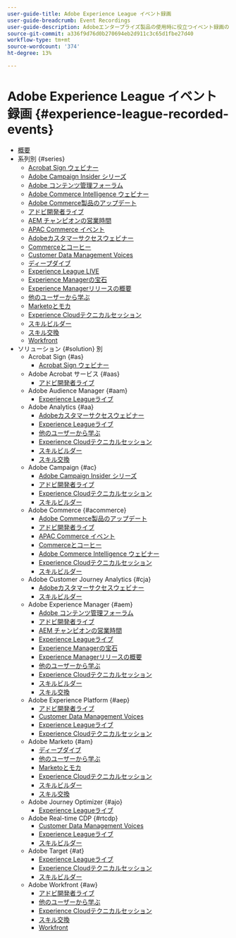 ```yaml
---
user-guide-title: Adobe Experience League イベント録画
user-guide-breadcrumb: Event Recordings
user-guide-description: Adobeエンタープライズ製品の使用時に役立つイベント録画のコレクション
source-git-commit: a336f9d76d0b270694eb2d911c3c65d1fbe27d40
workflow-type: tm+mt
source-wordcount: '374'
ht-degree: 13%

---
```



# Adobe Experience League イベント録画 {#experience-league-recorded-events}

+ [概要](overview.md)
+ 系列別 {#series}
   + [Acrobat Sign ウェビナー ](https://experienceleague.adobe.com/docs/events/acrobat-sign-webinars/overview.html)
   + [Adobe Campaign Insider シリーズ ](https://experienceleague.adobe.com/docs/events/adobe-campaign-insider-recordings/overview.html)
   + [Adobe コンテンツ管理フォーラム ](https://experienceleague.adobe.com/docs/events/adobe-content-management-forum-recordings/overview.html)
   + [Adobe Commerce Intelligence ウェビナー ](https://experienceleague.adobe.com/docs/events/mbi-webinars-recordings/overview.html)
   + [Adobe Commerce製品のアップデート ](https://experienceleague.adobe.com/docs/events/adobe-commerce-product-update-recordings/overview.html)
   + [アドビ開発者ライブ](https://experienceleague.adobe.com/docs/events/adobe-developers-live-recordings/overview.html)
   + [AEM チャンピオンの営業時間 ](https://experienceleague.adobe.com/docs/events/aem-champion-office-hours/overview.html)
   + [APAC Commerce イベント ](https://experienceleague.adobe.com/docs/events/apac-commerce-recordings/overview.html)
   + [Adobeカスタマーサクセスウェビナー ](https://experienceleague.adobe.com/docs/events/adobe-customer-success-webinar-recordings/overview.html)
   + [Commerceとコーヒー ](https://experienceleague.adobe.com/docs/events/commerce-and-coffee-recordings/overview.html)
   + [Customer Data Management Voices](https://experienceleague.adobe.com/docs/events/customer-data-management-voices-recordings/overview.html?lang=ja)
   + [ ディープダイブ ](https://experienceleague.adobe.com/docs/events/deep-dives-recordings/overview.html)
   + [Experience League LIVE](https://experienceleague.adobe.com/docs/events/experience-league-live-recordings/overview.html)
   + [Experience Managerの宝石 ](https://experienceleague.adobe.com/docs/events/experience-manager-gems-recordings/overview.html)
   + [Experience Managerリリースの概要 ](https://experienceleague.adobe.com/docs/events/aemcs-release-update-recordings/overview.html?lang=ja)
   + [ 他のユーザーから学ぶ ](https://experienceleague.adobe.com/docs/events/learn-from-your-peers-recordings/overview.html)
   + [Marketoとモカ ](https://experienceleague.adobe.com/docs/events/marketo-and-mochas-recordings/overview.html)
   + [Experience Cloudテクニカルセッション ](https://experienceleague.adobe.com/docs/events/tech-sessions/overview.html)
   + [ スキルビルダー ](https://experienceleague.adobe.com/docs/events/skill-builder-recordings/overview.html)
   + [ スキル交換 ](https://experienceleague.adobe.com/docs/events/the-skill-exchange-recordings/overview.html)
   + [Workfront](https://experienceleague.adobe.com/docs/events/workfront-recordings/overview.html)
+ ソリューション {#solution} 別
   + Acrobat Sign {#as}
      + [Acrobat Sign ウェビナー ](https://experienceleague.adobe.com/docs/events/acrobat-sign-webinars/overview.html)
   + Adobe Acrobat サービス {#aas}
      + [アドビ開発者ライブ](https://experienceleague.adobe.com/docs/events/adobe-developers-live-recordings/overview.html)
   + Adobe Audience Manager {#aam}
      + [Experience Leagueライブ ](https://experienceleague.adobe.com/docs/events/experience-league-live-recordings/overview.html)
   + Adobe Analytics {#aa}
      + [Adobeカスタマーサクセスウェビナー ](https://experienceleague.adobe.com/docs/events/adobe-customer-success-webinar-recordings/overview.html)
      + [Experience Leagueライブ ](https://experienceleague.adobe.com/docs/events/experience-league-live-recordings/overview.html)
      + [ 他のユーザーから学ぶ ](https://experienceleague.adobe.com/docs/events/learn-from-your-peers-recordings/overview.html)
      + [Experience Cloudテクニカルセッション ](https://experienceleague.adobe.com/docs/events/tech-sessions/overview.html)
      + [ スキルビルダー ](https://experienceleague.adobe.com/docs/events/skill-builder-recordings/overview.html)
      + [ スキル交換 ](https://experienceleague.adobe.com/docs/events/the-skill-exchange-recordings/overview.html)
   + Adobe Campaign {#ac}
      + [Adobe Campaign Insider シリーズ ](https://experienceleague.adobe.com/docs/events/adobe-campaign-insider-recordings/overview.html)
      + [アドビ開発者ライブ](https://experienceleague.adobe.com/docs/events/adobe-developers-live-recordings/overview.html)
      + [Experience Cloudテクニカルセッション ](https://experienceleague.adobe.com/docs/events/tech-sessions/overview.html)
      + [ スキルビルダー ](https://experienceleague.adobe.com/docs/events/skill-builder-recordings/overview.html)
   + Adobe Commerce {#acommerce}
      + [Adobe Commerce製品のアップデート ](https://experienceleague.adobe.com/docs/events/adobe-commerce-product-update-recordings/overview.html)
      + [アドビ開発者ライブ](https://experienceleague.adobe.com/docs/events/adobe-developers-live-recordings/overview.html)
      + [APAC Commerce イベント ](https://experienceleague.adobe.com/docs/events/apac-commerce-recordings/overview.html)
      + [Commerceとコーヒー ](https://experienceleague.adobe.com/docs/events/commerce-and-coffee-recordings/overview.html)
      + [Adobe Commerce Intelligence ウェビナー ](https://experienceleague.adobe.com/docs/events/mbi-webinars-recordings/overview.html)
      + [Experience Cloudテクニカルセッション ](https://experienceleague.adobe.com/docs/events/tech-sessions/overview.html)
      + [ スキルビルダー ](https://experienceleague.adobe.com/docs/events/skill-builder-recordings/overview.html)
   + Adobe Customer Journey Analytics {#cja}
      + [Adobeカスタマーサクセスウェビナー ](https://experienceleague.adobe.com/docs/events/adobe-customer-success-webinar-recordings/overview.html)
      + [ スキルビルダー ](https://experienceleague.adobe.com/docs/events/skill-builder-recordings/overview.html)
   + Adobe Experience Manager {#aem}
      + [Adobe コンテンツ管理フォーラム ](https://experienceleague.adobe.com/docs/events/adobe-content-management-forum-recordings/overview.html)
      + [アドビ開発者ライブ](https://experienceleague.adobe.com/docs/events/adobe-developers-live-recordings/overview.html)
      + [AEM チャンピオンの営業時間 ](https://experienceleague.adobe.com/docs/events/aem-champion-office-hours/overview.html)
      + [Experience Leagueライブ ](https://experienceleague.adobe.com/docs/events/experience-league-live-recordings/overview.html)
      + [Experience Managerの宝石 ](https://experienceleague.adobe.com/docs/events/experience-manager-gems-recordings/overview.html)
      + [Experience Managerリリースの概要 ](https://experienceleague.adobe.com/docs/events/aemcs-release-update-recordings/overview.html?lang=ja)
      + [ 他のユーザーから学ぶ ](https://experienceleague.adobe.com/docs/events/learn-from-your-peers-recordings/overview.html)
      + [Experience Cloudテクニカルセッション ](https://experienceleague.adobe.com/docs/events/tech-sessions/overview.html)
      + [ スキルビルダー ](https://experienceleague.adobe.com/docs/events/skill-builder-recordings/overview.html)
      + [ スキル交換 ](https://experienceleague.adobe.com/docs/events/the-skill-exchange-recordings/overview.html)
   + Adobe Experience Platform {#aep}
      + [アドビ開発者ライブ](https://experienceleague.adobe.com/docs/events/adobe-developers-live-recordings/overview.html)
      + [Customer Data Management Voices](https://experienceleague.adobe.com/docs/events/customer-data-management-voices-recordings/overview.html?lang=ja)
      + [Experience Leagueライブ ](https://experienceleague.adobe.com/docs/events/experience-league-live-recordings/overview.html)
      + [Experience Cloudテクニカルセッション ](https://experienceleague.adobe.com/docs/events/tech-sessions/overview.html)
   + Adobe Marketo {#am}
      + [ ディープダイブ ](https://experienceleague.adobe.com/docs/events/deep-dives-recordings/overview.html)
      + [ 他のユーザーから学ぶ ](https://experienceleague.adobe.com/docs/events/learn-from-your-peers-recordings/overview.html)
      + [Marketoとモカ ](https://experienceleague.adobe.com/docs/events/marketo-and-mochas-recordings/overview.html)
      + [Experience Cloudテクニカルセッション ](https://experienceleague.adobe.com/docs/events/tech-sessions/overview.html)
      + [ スキルビルダー ](https://experienceleague.adobe.com/docs/events/skill-builder-recordings/overview.html)
      + [ スキル交換 ](https://experienceleague.adobe.com/docs/events/the-skill-exchange-recordings/overview.html)
   + Adobe Journey Optimizer {#ajo}
      + [Experience Leagueライブ ](https://experienceleague.adobe.com/docs/events/experience-league-live-recordings/overview.html)
   + Adobe Real-time CDP {#rtcdp}
      + [Customer Data Management Voices](https://experienceleague.adobe.com/docs/events/customer-data-management-voices-recordings/overview.html?lang=ja)
      + [Experience Leagueライブ ](https://experienceleague.adobe.com/docs/events/experience-league-live-recordings/overview.html)
      + [ スキルビルダー ](https://experienceleague.adobe.com/docs/events/skill-builder-recordings/overview.html)
   + Adobe Target {#at}
      + [Experience Leagueライブ ](https://experienceleague.adobe.com/docs/events/experience-league-live-recordings/overview.html)
      + [Experience Cloudテクニカルセッション ](https://experienceleague.adobe.com/docs/events/tech-sessions/overview.html)
      + [ スキルビルダー ](https://experienceleague.adobe.com/docs/events/skill-builder-recordings/overview.html)
   + Adobe Workfront {#aw}
      + [アドビ開発者ライブ](https://experienceleague.adobe.com/docs/events/adobe-developers-live-recordings/overview.html)
      + [ 他のユーザーから学ぶ ](https://experienceleague.adobe.com/docs/events/learn-from-your-peers-recordings/overview.html)
      + [Experience Cloudテクニカルセッション ](https://experienceleague.adobe.com/docs/events/tech-sessions/overview.html)
      + [ スキル交換 ](https://experienceleague.adobe.com/docs/events/the-skill-exchange-recordings/overview.html)
      + [Workfront](https://experienceleague.adobe.com/docs/events/workfront-recordings/overview.html)